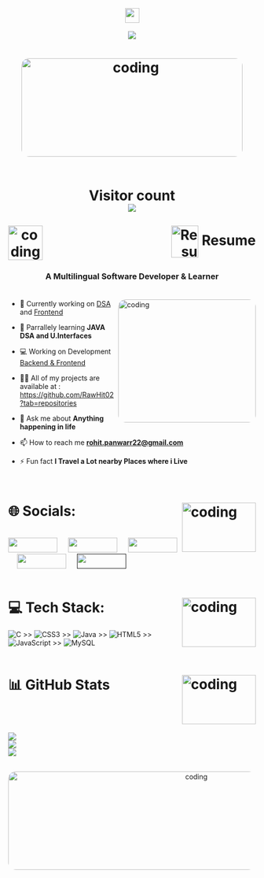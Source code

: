  <div style="display: flex; flex-direction: column; align-items: center; text-align: center;">
    <img src="https://github.com/TheDudeThatCode/TheDudeThatCode/blob/master/Assets/Hi.gif" width="29px" height="30px">
    <br>
    <a href="https://git.io/typing-svg">
        <img align="center" src="https://readme-typing-svg.herokuapp.com?font=Chango&color=000000&size=30&lines=!!👁️+ROHIT+This+Side;">
    </a>
</div>


<h1 align="center"; color=red;>   
<img align="center" alt="coding" width="450" height="200" src="https://media2.giphy.com/media/ve43TyDQ3B4me7d22z/giphy.gif?cid=ecf05e47doqy6gq3g8iac9nxc9c2z8egckgzor1wytalrk6b&ep=v1_gifs_related&rid=giphy.gif&ct=g" style="border-radius: 15px;">
<br>
  <br>
<p align="center"> 
  Visitor count<br>
  <img src="https://profile-counter.glitch.me/sagar-viradiya/count.svg" />
</p>
  
  <img align="left" alt="coding" height="70" width="70" src="https://ph-files.imgix.net/a77c8b8a-ab36-4999-a0c7-717b318c2ba8.gif?auto=compress&codec=mozjpeg&cs=strip&auto=format&fit=max&dpr=1">

  
  <p align="right">
  <a href="https://drive.google.com/file/d/1pjVrkYHvCMjRV1PDzOTG5wH3hKG_bjJQ/view?usp=sharing" style="text-decoration: none; margin-left: 10px;">
    <img src="https://img.icons8.com/?size=512&id=44834&format=png" alt="Resume" width="55px" height="65px" style="vertical-align: middle;" />
    Resume   
</a>
</p>
 <h3 align="center">A Multilingual Software Developer & Learner <br><br></h3>
<!-- <p align="left"> <img src="https://komarev.com/ghpvc/?username=rawhit02&label=Profile%20views&color=0e75b6&style=flat" alt="rawhit02" /> </p>
 -->
<img align="right" alt="coding" width="280" height="250" src="https://media1.giphy.com/media/qgQUggAC3Pfv687qPC/giphy.gif?cid=ecf05e47p9mja9ulwgrv2gke990p91zq3dtujndntec9n5zj&ep=v1_gifs_search&rid=giphy.gif&ct=g" style="border-radius: 15px;">

- 🔭 Currently working on [DSA](https://leetcode.com/rohitroody47/) and [Frontend](https://www.frontendmentor.io/profile/RawHit02)

- 🌱 Parrallely learning **JAVA DSA and U.Interfaces**

- 💻 Working on Development [Backend & Frontend](https://rawhit02.github.io/kaps/)

- 👨‍💻 All of my projects are available at  : https://github.com/RawHit02?tab=repositories

- 💬 Ask me about **Anything happening in life**

- 📫 How to reach me **rohit.panwarr22@gmail.com**

- ⚡ Fun fact **I Travel a Lot nearby Places where i Live**

<br>

# 🌐 Socials: <img align="right" alt="coding" height="100" width="150" src="https://media2.giphy.com/media/3GSoFVODOkiPBFArlu/giphy.gif?cid=ecf05e47ryhh8ake6y12pl2welkd5nkicyp2a7xz27ayb8aq&ep=v1_gifs_search&rid=giphy.gif&ct=g">
</br>	
<a target="_blank" href="https://www.linkedin.com/in/rohit-panwar-/"><img src="https://img.shields.io/badge/-LinkedIn-0077B5?style=for-the-badge&logo=Linkedin&logoColor=white" width = "100" height = "30"></img></a>
&emsp;
<a target="_blank" href="mailto:rohit.panwarr22@gmail.com"
><img src="https://img.shields.io/badge/-Gmail-D14836?style=for-the-badge&logo=Gmail&logoColor=white" width = "100" height = "30"></img></a>
&emsp;
<a target="_blank" href="https://www.instagram.com/rohit_panwar_.__/?next=%2F"><img src="https://img.shields.io/badge/-Instagram-E4405F?style=for-the-badge&logo=Instagram&logoColor=white" width = "100" height = "30"></img></a>
&emsp;
<a target="_blank" href="https://leetcode.com/Rohit_Panwar/"><img src="https://img.shields.io/badge/-LeetCode-FFA116?style=for-the-badge&logo=LeetCode&logoColor=black" width = "100" height = "30" ></img></a>
&emsp;
<a target="_blank" href=""
><img src="https://1000logos.net/wp-content/uploads/2017/06/Color-Twitter-Logo.jpg" width = "100" height = "30"></img></a>

<br>
<br>

# 💻 Tech Stack: <img align="right" alt="coding" height="100" width="150" src="https://media2.giphy.com/media/PV1dPfaeac5a/giphy.gif?cid=ecf05e476nnl76e0t6kefxr9zjvh0jhsmzssv3bfrkkclgnx&ep=v1_gifs_search&rid=giphy.gif&ct=g">
![C](https://img.shields.io/badge/c-%2300599C.svg?style=plastic&logo=c&logoColor=white) >> ![CSS3](https://img.shields.io/badge/css3-%231572B6.svg?style=plastic&logo=css3&logoColor=white) >> ![Java](https://img.shields.io/badge/java-%23ED8B00.svg?style=plastic&logo=java&logoColor=white) >> ![HTML5](https://img.shields.io/badge/html5-%23E34F26.svg?style=plastic&logo=html5&logoColor=white) >> ![JavaScript](https://img.shields.io/badge/javascript-%23323330.svg?style=plastic&logo=javascript&logoColor=%23F7DF1E)  >> ![MySQL](https://img.shields.io/badge/mysql-%2300f.svg?style=plastic&logo=mysql&logoColor=white) 
<br>
<br>

# 📊 GitHub Stats  <img align="right" alt="coding" height="100" width="150" src="https://media2.giphy.com/media/du3J3cXyzhj75IOgvA/giphy.gif?cid=ecf05e47xy7z9nhrxfaopqx4vuim6kzxvez0rpv7j949hrv1&ep=v1_gifs_search&rid=giphy.gif&ct=g"> 
<br><br><br>
![](https://github-readme-stats.vercel.app/api?username=RawHit02&theme=light&hide_border=true&include_all_commits=true&count_private=true) <br/>
![](https://github-readme-streak-stats.herokuapp.com/?user=RawHit02&theme=dark&hide_border=true)<br/>
![](https://github-readme-stats.vercel.app/api/top-langs/?username=RawHit02&theme=light&hide_border=true&include_all_commits=true&count_private=true&layout=compact)
<br>
<br>
<!--<p align="center"> 
<img  alt="coding" width="500" height="200" src="https://media3.giphy.com/media/v1.Y2lkPTc5MGI3NjExNzRvMWJzZzFjNDZhaGN0NnppODAzOGVobHNuamtsMno5cWltZzRjYiZlcD12MV9pbnRlcm5hbF9naWZfYnlfaWQmY3Q9Zw/f3iwJFOVOwuy7K6FFw/giphy.gif" style="border-radius: 15px;">
</p>-->

 <p align="center"> 
<img  alt="coding" width="750" height="200" src="https://media0.giphy.com/media/26Ff4PUGXu6OgoiWI/giphy.gif?cid=ecf05e47w1m7d8wt41lecuwqcz09lsmxwgll325hnduj5t94&ep=v1_gifs_search&rid=giphy.gif&ct=g" style="border-radius: 15px;">
</p>
